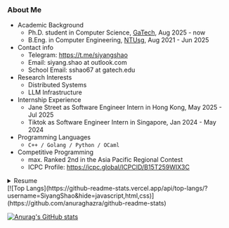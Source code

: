 ### About Me
- Academic Background
  - Ph.D. student in Computer Science, [GaTech](https://www.gatech.edu/), Aug 2025 - now
  - B.Eng. in Computer Engineering, [NTUsg](https://www.ntu.edu.sg/), Aug 2021 - Jun 2025
- Contact info
  - Telegram: https://t.me/siyangshao
  - Email: siyang.shao at outlook.com
  - School Email: sshao67 at gatech.edu
- Research Interests
  - Distributed Systems
  - LLM Infrastructure
- Internship Experience
  - Jane Street as Software Engineer Intern in Hong Kong, May 2025 - Jul 2025
  - Tiktok as Software Engineer Intern in Singapore, Jan 2024 - May 2024
- Programming Languages
  - `C++ / Golang / Python / OCaml`
- Competitive Programming
  - max. Ranked 2nd in the Asia Pacific Regional Contest
  - ICPC Profile: https://icpc.global/ICPCID/B15T259WIX3C
 
<details>
  <summary>Resume</summary>

  - [English Version](https://siyangshao.github.io/resume/main.pdf)
  - [中文版本](https://siyangshao.github.io/resume/main_cn.pdf)

</details>
[![Top Langs](https://github-readme-stats.vercel.app/api/top-langs/?username=SiyangShao&hide=javascript,html,css)](https://github.com/anuraghazra/github-readme-stats)

[![Anurag's GitHub stats](https://github-readme-stats-git-masterorgs-github-readme-stats-team.vercel.app/api?username=SiyangShao&include_orgs=true)](https://github.com/anuraghazra/github-readme-stats)
